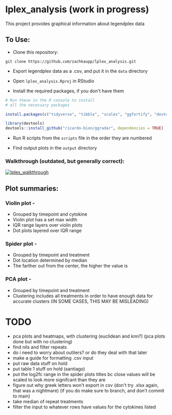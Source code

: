 # lplex_analysis (work in progress)

This project provides graphical information about legendplex data

## To Use:

- Clone this repository:
```
git clone https://github.com/zachkaupp/lplex_analysis.git
```

- Export legendplex data as a .csv, and put it in the `data` directory

- Open `lplex_analysis.Rproj` in RStudio

- Install the required packages, if you don't have them
```r
# Run these in the R console to install
# all the necessary packages

install.packages(c("tidyverse", "tibble", "scales", "ggfortify", "devtools", "cluster", "crayon", "glue"))

library(devtools)
devtools::install_github("ricardo-bion/ggradar", dependencies = TRUE)
```

- Run R scripts from the `scripts` file in the order they are numbered

- Find output plots in the `output` directory

### Walkthrough (outdated, but generally correct):
[![lplex_walkthrough](http://img.youtube.com/vi/Aqx3z4Fg1aw/0.jpg)](http://www.youtube.com/watch?v=Aqx3z4Fg1aw)

## Plot summaries:
### Violin plot -
- Grouped by timepoint and cytokine
- Violin plot has a set max width
- IQR range layers over violin plots
- Dot plots layered over IQR range

### Spider plot -
- Grouped by timepoint and treatment
- Dot location determined by median
- The farther out from the center, the higher the value is

### PCA plot -
- Grouped by timepoint and treatment
- Clustering includes all treatments in order to have enough data for accurate clusters (IN SOME CASES, THIS MAY BE MISLEADING)

# TODO
- pca plots and heatmaps, with clustering (euclidean and knn?) (pca plots done but with no clustering)
- find nils and filter repeats
- do i need to worry about outliers? or do they deal with that later
- make a guide for formatting .csv input
- put raw data stuff on hold
- put table 1 stuff on hold (santiago)
- put the log2fc range in the spider plots titles bc close values will be scaled to look more signifcant than they are
- figure out why greek letters won't export in csv (don't try .xlsx again, that was a nightmare) (if you do make sure to branch, and don't commit to main)
- take median of repeat treatments
- filter the input to whatever rows have values for the cytokines listed
